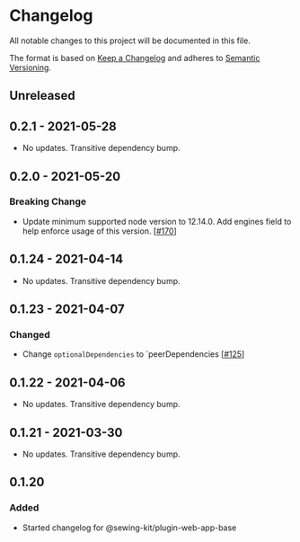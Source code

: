 # Changelog

All notable changes to this project will be documented in this file.

The format is based on [Keep a Changelog](http://keepachangelog.com/en/1.0.0/)
and adheres to [Semantic Versioning](http://semver.org/spec/v2.0.0.html).

## Unreleased

## 0.2.1 - 2021-05-28

- No updates. Transitive dependency bump.

## 0.2.0 - 2021-05-20

### Breaking Change

- Update minimum supported node version to 12.14.0. Add engines field to help enforce usage of this version. [[#170](https://github.com/Shopify/sewing-kit-next/pull/170)]

## 0.1.24 - 2021-04-14

- No updates. Transitive dependency bump.

## 0.1.23 - 2021-04-07

### Changed

- Change `optionalDependencies` to `peerDependencies [[#125](https://github.com/Shopify/sewing-kit-next/pull/125/files)]

## 0.1.22 - 2021-04-06

- No updates. Transitive dependency bump.

## 0.1.21 - 2021-03-30

- No updates. Transitive dependency bump.

## 0.1.20

### Added

- Started changelog for @sewing-kit/plugin-web-app-base
